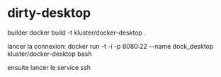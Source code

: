 # dirty-desktop
builder
docker build -t kluster/docker-desktop .



lancer la connexion:
docker run -t -i -p 8080:22 --name dock_desktop kluster/docker-desktop bash

ensuite lancer le service ssh
